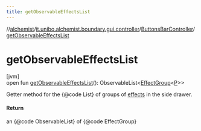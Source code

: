 ```yaml
---
title: getObservableEffectsList
---
```

//[alchemist](../../../index.html)/[it.unibo.alchemist.boundary.gui.controller](../index.html)/[ButtonsBarController](index.html)/[getObservableEffectsList](get-observable-effects-list.html)



# getObservableEffectsList



[jvm]\
open fun [getObservableEffectsList](get-observable-effects-list.html)(): ObservableList<[EffectGroup](../../it.unibo.alchemist.boundary.gui.effects/-effect-group/index.html)<[P](../../it.unibo.alchemist.boundary.monitor/-f-x-step-monitor/index.html)>>



Getter method for the {@code List} of groups of [effects](../../it.unibo.alchemist.boundary.gui.effects/-effect-f-x/index.html) in the side drawer.



#### Return



an {@code ObservableList} of {@code EffectGroup}




